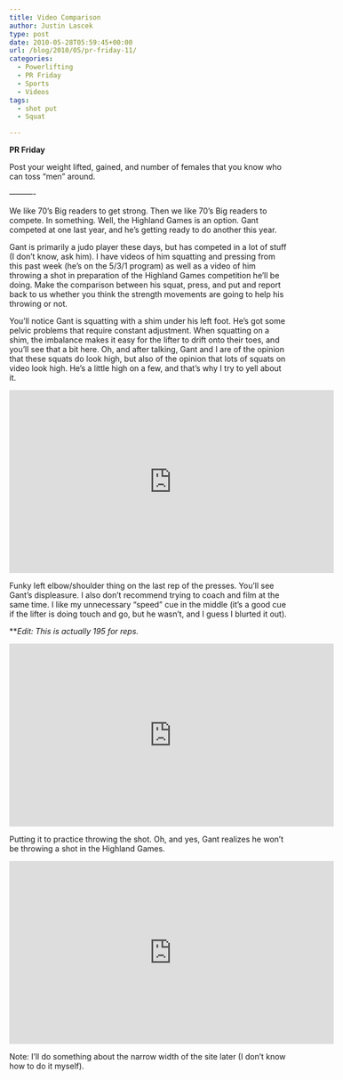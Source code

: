 ```yaml
---
title: Video Comparison
author: Justin Lascek
type: post
date: 2010-05-28T05:59:45+00:00
url: /blog/2010/05/pr-friday-11/
categories:
  - Powerlifting
  - PR Friday
  - Sports
  - Videos
tags:
  - shot put
  - Squat

---
```

**PR Friday**
  
Post your weight lifted, gained, and number of females that you know who can toss &#8220;men&#8221; around.

&#8212;&#8212;&#8212;-
  

  
We like 70&#8217;s Big readers to get strong. Then we like 70&#8217;s Big readers to compete. In something. Well, the Highland Games is an option. Gant competed at one last year, and he&#8217;s getting ready to do another this year.
  

  
Gant is primarily a judo player these days, but has competed in a lot of stuff (I don&#8217;t know, ask him). I have videos of him squatting and pressing from this past week (he&#8217;s on the 5/3/1 program) as well as a video of him throwing a shot in preparation of the Highland Games competition he&#8217;ll be doing. Make the comparison between his squat, press, and put and report back to us whether you think the strength movements are going to help his throwing or not.
  

  
You&#8217;ll notice Gant is squatting with a shim under his left foot. He&#8217;s got some pelvic problems that require constant adjustment. When squatting on a shim, the imbalance makes it easy for the lifter to drift onto their toes, and you&#8217;ll see that a bit here. Oh, and after talking, Gant and I are of the opinion that these squats do look high, but also of the opinion that lots of squats on video look high. He&#8217;s a little high on a few, and that&#8217;s why I try to yell about it.
  

  
<span class="embed-youtube" style="text-align:center; display: block;"><iframe class='youtube-player' type='text/html' width='584' height='329' src='https://www.youtube.com/embed/xsYgj9bNET8?version=3&#038;rel=1&#038;fs=1&#038;autohide=2&#038;showsearch=0&#038;showinfo=1&#038;iv_load_policy=1&#038;wmode=transparent' allowfullscreen='true' style='border:0;'></iframe></span>
  

  
Funky left elbow/shoulder thing on the last rep of the presses. You&#8217;ll see Gant&#8217;s displeasure. I also don&#8217;t recommend trying to coach and film at the same time. I like my unnecessary &#8220;speed&#8221; cue in the middle (it&#8217;s a good cue if the lifter is doing touch and go, but he wasn&#8217;t, and I guess I blurted it out).
  

  
**_Edit: This is actually 195 for reps.</strong>_
  

  
<span class="embed-youtube" style="text-align:center; display: block;"><iframe class='youtube-player' type='text/html' width='584' height='329' src='https://www.youtube.com/embed/7DsE83OMHms?version=3&#038;rel=1&#038;fs=1&#038;autohide=2&#038;showsearch=0&#038;showinfo=1&#038;iv_load_policy=1&#038;wmode=transparent' allowfullscreen='true' style='border:0;'></iframe></span>
  

  
Putting it to practice throwing the shot. Oh, and yes, Gant realizes he won&#8217;t be throwing a shot in the Highland Games.
  

  
<span class="embed-youtube" style="text-align:center; display: block;"><iframe class='youtube-player' type='text/html' width='584' height='329' src='https://www.youtube.com/embed/7G4Pks3d-CM?version=3&#038;rel=1&#038;fs=1&#038;autohide=2&#038;showsearch=0&#038;showinfo=1&#038;iv_load_policy=1&#038;wmode=transparent' allowfullscreen='true' style='border:0;'></iframe></span>
  

  
Note: I&#8217;ll do something about the narrow width of the site later (I don&#8217;t know how to do it myself).  
</p>
